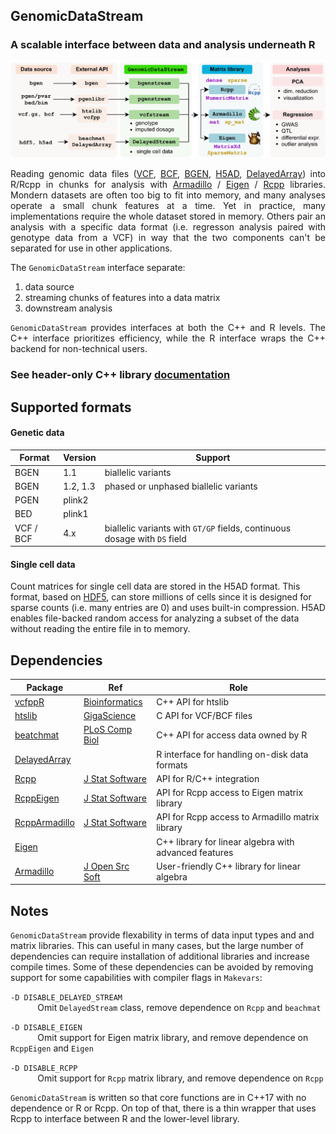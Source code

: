 


## GenomicDataStream 
### A scalable interface between data and analysis underneath R

![](man/figures/GenomicDataStream.png)

<div align="justify"> 
Reading genomic data files (<a href="https://www.ebi.ac.uk/training/online/courses/human-genetic-variation-introduction/variant-identification-and-analysis/understanding-vcf-format/">VCF</a>,
<a href="https://samtools.github.io/bcftools/howtos/index.html">BCF</a>,
<a href="https://www.chg.ox.ac.uk/~gav/bgen_format/index.html">BGEN</a>,
<a href="https://anndata.readthedocs.io/en/latest/index.html">H5AD</a>,
<a href="https://bioconductor.org/packages/DelayedArray">DelayedArray</a>) into R/Rcpp in chunks for analysis with <nobr><a href="https://doi.org/10.21105/joss.00026">Armadillo</a></nobr> / <a href="eigen.tuxfamily.org">Eigen</a> / <a href="https://www.rcpp.org">Rcpp</a> libraries.  Mondern datasets are often too big to fit into memory, and many analyses <nobr>operate</nobr> a small chunk features at a time.  Yet in practice, many implementations require the whole dataset stored in memory.  Others pair an analysis with a specific data format (i.e. regresson analysis paired with genotype data from a VCF) in way that the two components can't be separated for use in other applications.


The `GenomicDataStream` interface separate:
 
1. data source 
2. streaming chunks of features into a data matrix
3. downstream analysis 

`GenomicDataStream` provides interfaces at both the C++ and R levels.  The C++ interface prioritizes efficiency, while the R interface wraps the C++ backend for non-technical users.
</div> 

### See header-only C++ library [documentation](doxygen/html/index.html)
 



## Supported formats

#### Genetic data 
| Format | Version | Support |
| -- | --- | --------- |
| BGEN | 1.1 | biallelic variants
|BGEN |1.2, 1.3| phased or unphased biallelic variants
| PGEN | plink2 |
| BED | plink1 |
|VCF / BCF | 4.x | biallelic variants with `GT/GP` fields, continuous dosage with `DS` field

#### Single cell data
Count matrices for single cell data are stored in the H5AD format.  This format, based on [HDF5](https://en.wikipedia.org/wiki/Hierarchical_Data_Format), can store millions of cells since it is designed for sparse counts (i.e. many entries are 0) and uses built-in compression.  H5AD enables file-backed random access for analyzing a subset of the data without reading the entire file in to memory.



## Dependencies

| Package | Ref | Role |
| - | --- | --------- |
[vcfppR](https://cran.r-project.org/package=vcfppR) | [Bioinformatics](https://doi.org/10.1093/bioinformatics/btae049)  | C++ API for htslib  |
[htslib](https://github.com/samtools/htslib) | [GigaScience](https://doi.org/10.1093/gigascience/giab007)  | C API for VCF/BCF files |
[beatchmat](https://bioconductor.org/packages/beachmat/) | [PLoS Comp Biol](https://doi.org/10.1371/journal.pcbi.1006135)  | C++ API for access data owned by R |
[DelayedArray](https://bioconductor.org/packages/DelayedArray/) | | R interface for handling on-disk data formats |
[Rcpp](https://cran.r-project.org/package=Rcpp)| [J Stat Software](https://doi.org/10.18637/jss.v040.i08) |  API for R/C++ integration
[RcppEigen](https://cran.r-project.org/package=RcppEigen) | [J Stat Software](https://doi.org/10.18637/jss.v052.i05) | API for Rcpp access to Eigen matrix library
[RcppArmadillo](https://cran.r-project.org/package=RcppArmadillo)| [J Stat Software](https://doi.org/10.18637/jss.v040.i08) | API for Rcpp access to Armadillo matrix library
[Eigen](https://eigen.tuxfamily.org) | |C++ library for linear algebra with advanced features
[Armadillo](https://arma.sourceforge.net) | [J Open Src Soft](https://doi.org/10.21105/joss.00026) | User-friendly C++ library for linear algebra


## Notes

`GenomicDataStream` provide flexability in terms of data input types and and matrix libraries.  This can useful in many cases, but the large number of dependencies can require installation of additional libraries and increase compile times.  Some of these dependencies can be avoided by removing support for some capabilities with compiler flags in `Makevars`:

 `-D DISABLE_DELAYED_STREAM`     
&nbsp;&nbsp;&nbsp;&nbsp;&nbsp;&nbsp;&nbsp;&nbsp;&nbsp;&nbsp;
Omit `DelayedStream` class, remove dependence on `Rcpp` and `beachmat`
 
 `-D DISABLE_EIGEN`   
&nbsp;&nbsp;&nbsp;&nbsp;&nbsp;&nbsp;&nbsp;&nbsp;&nbsp;&nbsp;
Omit support for Eigen matrix library, and remove dependence on `RcppEigen` and `Eigen`

 `-D DISABLE_RCPP`  
&nbsp;&nbsp;&nbsp;&nbsp;&nbsp;&nbsp;&nbsp;&nbsp;&nbsp;&nbsp; 
Omit support for `Rcpp` matrix library, and remove dependence on `Rcpp`

`GenomicDataStream` is written so that core functions are in C++17 with no dependence or R or Rcpp.  On top of that, there is a thin wrapper that uses Rcpp to interface between R and the lower-level library.









